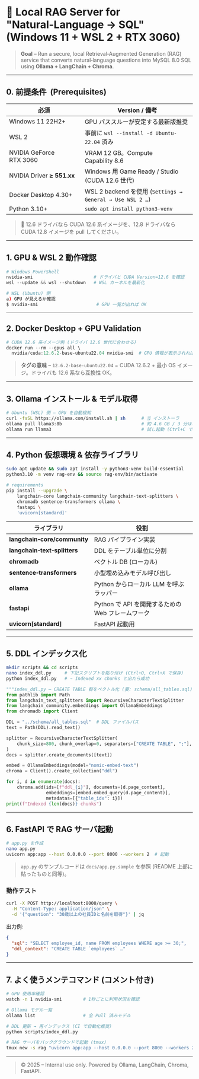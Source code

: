 # 🚀 Local RAG Server for "Natural‑Language → SQL" (Windows 11 + WSL 2 + RTX 3060)

> **Goal** – Run a secure, local Retrieval‑Augmented Generation (RAG) service that converts natural‑language questions into MySQL 8.0 SQL using **Ollama + LangChain + Chroma**.

---

## 0. 前提条件  (Prerequisites)

| 必須                       | Version / 備考                                            |
| -------------------------- | --------------------------------------------------------- |
| Windows 11 22H2+           | GPU パススルーが安定する最新版推奨                        |
| WSL 2                      | 事前に `wsl --install -d Ubuntu-22.04` 済み               |
| NVIDIA GeForce RTX 3060    | VRAM 12 GB。Compute Capability 8.6                        |
| NVIDIA Driver **≥ 551.xx** | Windows 用 Game Ready / Studio (CUDA 12.6 世代)           |
| Docker Desktop 4.30+       | WSL 2 backend を使用 (`Settings → General → Use WSL 2 …`) |
| Python 3.10+               | `sudo apt install python3-venv`                           |

> 📝 12.6 ドライバなら CUDA 12.6 系イメージを、12.8 ドライバなら CUDA 12.8 イメージを pull してください。

---

## 1. GPU & WSL 2 動作確認

```powershell
# Windows PowerShell
nvidia-smi                       # ドライバと CUDA Version=12.6 を確認
wsl --update && wsl --shutdown   # WSL カーネルを最新化
```

```bash
# WSL (Ubuntu) 側
a) GPU が見えるか確認
$ nvidia-smi                      # GPU 一覧が出れば OK
```

---

## 2. Docker Desktop + GPU Validation

```powershell
# CUDA 12.6 系イメージ例 (ドライバ 12.6 世代に合わせる)
docker run --rm --gpus all \
  nvidia/cuda:12.6.2-base-ubuntu22.04 nvidia-smi  # GPU 情報が表示されれば OK
```

> **タグの意味** – `12.6.2-base-ubuntu22.04` = CUDA 12.6.2 + 最小 OS イメージ。ドライバも 12.6 系なら互換性 OK。

---

## 3. Ollama インストール & モデル取得

```bash
# Ubuntu (WSL) 側 – GPU を自動検知
curl -fsSL https://ollama.com/install.sh | sh      # 🗒️ インストーラ
ollama pull llama3:8b                              # 約 4.6 GB / 3 分ほど
ollama run llama3                                  # 試し起動 (Ctrl+C で終了)
```

---

## 4. Python 仮想環境 & 依存ライブラリ

```bash
sudo apt update && sudo apt install -y python3-venv build-essential
python3.10 -m venv rag-env && source rag-env/bin/activate

# requirements
pip install --upgrade \
    langchain-core langchain-community langchain-text-splitters \
    chromadb sentence-transformers ollama \
    fastapi \
    'uvicorn[standard]'
```

| ライブラリ                   | 役割                                              |
| ---------------------------- | ------------------------------------------------- |
| **langchain‑core/community** | RAG パイプライン実装                              |
| **langchain‑text‑splitters** | DDL をテーブル単位に分割                          |
| **chromadb**                 | ベクトル DB (ローカル)                            |
| **sentence‑transformers**    | 小型埋め込みモデル呼び出し                        |
| **ollama**                   | Python からローカル LLM を呼ぶラッパー            |
| **fastapi**                  | Python で API を開発するための Web フレームワーク |
| **uvicorn[standard]**        | FastAPI 起動用                                    |

---

## 5. DDL インデックス化

```bash
mkdir scripts && cd scripts
nano index_ddl.py     # 下記スクリプトを貼り付け (Ctrl+O, Ctrl+X で保存)
python index_ddl.py   # → Indexed xx chunks と出たら成功
```

```python
"""index_ddl.py – CREATE TABLE 群をベクトル化 (要: schema/all_tables.sql)"""
from pathlib import Path
from langchain_text_splitters import RecursiveCharacterTextSplitter
from langchain_community.embeddings import OllamaEmbeddings
from chromadb import Client

DDL = "../schema/all_tables.sql"  # DDL ファイルパス
text = Path(DDL).read_text()

splitter = RecursiveCharacterTextSplitter(
    chunk_size=800, chunk_overlap=0, separators=["CREATE TABLE", ";"],
)
docs = splitter.create_documents([text])

embed = OllamaEmbeddings(model="nomic-embed-text")
chroma = Client().create_collection("ddl")

for i, d in enumerate(docs):
    chroma.add(ids=[f"ddl_{i}"], documents=[d.page_content],
               embeddings=[embed.embed_query(d.page_content)],
               metadatas=[{"table_idx": i}])
print(f"Indexed {len(docs)} chunks")
```

---

## 6. FastAPI で RAG サーバ起動

```bash
# app.py を作成
nano app.py
uvicorn app:app --host 0.0.0.0 --port 8000 --workers 2  # 起動
```

> `app.py` のサンプルコードは `docs/app.py.sample` を参照 (README 上部に貼ったものと同等)。

### 動作テスト

```bash
curl -X POST http://localhost:8000/query \
  -H "Content-Type: application/json" \
  -d '{"question": "30歳以上の社員IDと名前を取得"}' | jq
```

出力例:

```json
{
  "sql": "SELECT employee_id, name FROM employees WHERE age >= 30;",
  "ddl_context": "CREATE TABLE `employees` …"
}
```

---

## 7. よく使うメンテコマンド (コメント付き)

```bash
# GPU 使用率確認
watch -n 1 nvidia-smi        # 1秒ごとに利用状況を確認

# Ollama モデル一覧
ollama list                  # 全 Pull 済みモデル

# DDL 更新 → 再インデックス (CI で自動化推奨)
python scripts/index_ddl.py

# RAG サーバをバックグラウンドで起動 (tmux)
tmux new -s rag "uvicorn app:app --host 0.0.0.0 --port 8000 --workers 2"
```

---

> © 2025 – Internal use only. Powered by Ollama, LangChain, Chroma, FastAPI.
